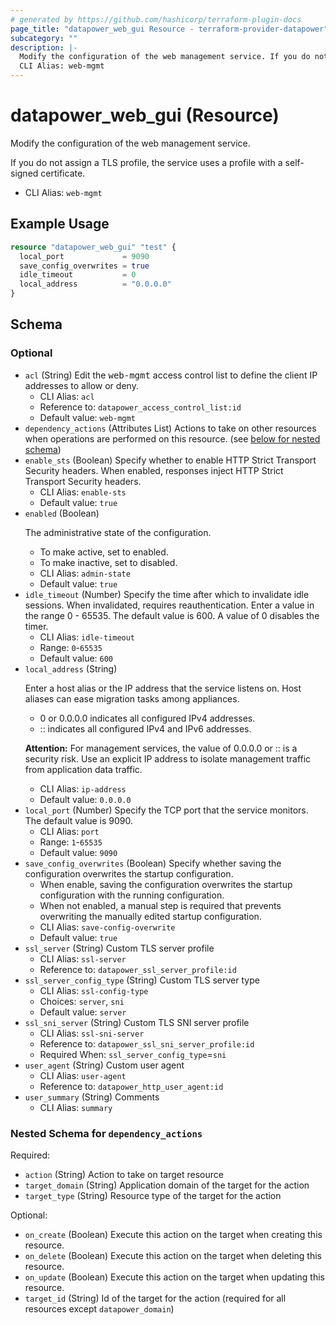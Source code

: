 ```yaml
---
# generated by https://github.com/hashicorp/terraform-plugin-docs
page_title: "datapower_web_gui Resource - terraform-provider-datapower"
subcategory: ""
description: |-
  Modify the configuration of the web management service. If you do not assign a TLS profile, the service uses a profile with a self-signed certificate.
  CLI Alias: web-mgmt
---
```


# datapower_web_gui (Resource)

Modify the configuration of the web management service. <p>If you do not assign a TLS profile, the service uses a profile with a self-signed certificate.</p>
  - CLI Alias: `web-mgmt`

## Example Usage

```terraform
resource "datapower_web_gui" "test" {
  local_port             = 9090
  save_config_overwrites = true
  idle_timeout           = 0
  local_address          = "0.0.0.0"
}
```

<!-- schema generated by tfplugindocs -->
## Schema

### Optional

- `acl` (String) Edit the <tt>web-mgmt</tt> access control list to define the client IP addresses to allow or deny.
  - CLI Alias: `acl`
  - Reference to: `datapower_access_control_list:id`
  - Default value: `web-mgmt`
- `dependency_actions` (Attributes List) Actions to take on other resources when operations are performed on this resource. (see [below for nested schema](#nestedatt--dependency_actions))
- `enable_sts` (Boolean) Specify whether to enable HTTP Strict Transport Security headers. When enabled, responses inject HTTP Strict Transport Security headers.
  - CLI Alias: `enable-sts`
  - Default value: `true`
- `enabled` (Boolean) <p>The administrative state of the configuration.</p><ul><li>To make active, set to enabled.</li><li>To make inactive, set to disabled.</li></ul>
  - CLI Alias: `admin-state`
  - Default value: `true`
- `idle_timeout` (Number) Specify the time after which to invalidate idle sessions. When invalidated, requires reauthentication. Enter a value in the range 0 - 65535. The default value is 600. A value of 0 disables the timer.
  - CLI Alias: `idle-timeout`
  - Range: `0`-`65535`
  - Default value: `600`
- `local_address` (String) <p>Enter a host alias or the IP address that the service listens on. Host aliases can ease migration tasks among appliances.</p><ul><li>0 or 0.0.0.0 indicates all configured IPv4 addresses.</li><li>:: indicates all configured IPv4 and IPv6 addresses.</li></ul><p><b>Attention:</b> For management services, the value of 0.0.0.0 or :: is a security risk. Use an explicit IP address to isolate management traffic from application data traffic.</p>
  - CLI Alias: `ip-address`
  - Default value: `0.0.0.0`
- `local_port` (Number) Specify the TCP port that the service monitors. The default value is 9090.
  - CLI Alias: `port`
  - Range: `1`-`65535`
  - Default value: `9090`
- `save_config_overwrites` (Boolean) Specify whether saving the configuration overwrites the startup configuration. <ul><li>When enable, saving the configuration overwrites the startup configuration with the running configuration.</li><li>When not enabled, a manual step is required that prevents overwriting the manually edited startup configuration.</li></ul>
  - CLI Alias: `save-config-overwrite`
  - Default value: `true`
- `ssl_server` (String) Custom TLS server profile
  - CLI Alias: `ssl-server`
  - Reference to: `datapower_ssl_server_profile:id`
- `ssl_server_config_type` (String) Custom TLS server type
  - CLI Alias: `ssl-config-type`
  - Choices: `server`, `sni`
  - Default value: `server`
- `ssl_sni_server` (String) Custom TLS SNI server profile
  - CLI Alias: `ssl-sni-server`
  - Reference to: `datapower_ssl_sni_server_profile:id`
  - Required When: `ssl_server_config_type`=`sni`
- `user_agent` (String) Custom user agent
  - CLI Alias: `user-agent`
  - Reference to: `datapower_http_user_agent:id`
- `user_summary` (String) Comments
  - CLI Alias: `summary`

<a id="nestedatt--dependency_actions"></a>
### Nested Schema for `dependency_actions`

Required:

- `action` (String) Action to take on target resource
- `target_domain` (String) Application domain of the target for the action
- `target_type` (String) Resource type of the target for the action

Optional:

- `on_create` (Boolean) Execute this action on the target when creating this resource.
- `on_delete` (Boolean) Execute this action on the target when deleting this resource.
- `on_update` (Boolean) Execute this action on the target when updating this resource.
- `target_id` (String) Id of the target for the action (required for all resources except `datapower_domain`)
